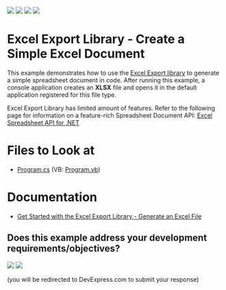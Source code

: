 <!-- default badges list -->
![](https://img.shields.io/endpoint?url=https://codecentral.devexpress.com/api/v1/VersionRange/128613345/24.2.1%2B)
[![](https://img.shields.io/badge/Open_in_DevExpress_Support_Center-FF7200?style=flat-square&logo=DevExpress&logoColor=white)](https://supportcenter.devexpress.com/ticket/details/T242354)
[![](https://img.shields.io/badge/📖_How_to_use_DevExpress_Examples-e9f6fc?style=flat-square)](https://docs.devexpress.com/GeneralInformation/403183)
[![](https://img.shields.io/badge/💬_Leave_Feedback-feecdd?style=flat-square)](#does-this-example-address-your-development-requirementsobjectives)
<!-- default badges end -->

# Excel Export Library - Create a Simple Excel Document

This example demonstrates how to use the [Excel Export library](https://docs.devexpress.com/OfficeFileAPI/114031/excel-export-library) to generate a simple spreadsheet document in code. After running this example, a console application creates an <strong>XLSX</strong> file and opens it in the default application registered for this file type.

Excel Export Library has limited amount of features. Refer to the following page for information on a feature-rich Spreadsheet Document API: [Excel Spreadsheet API for .NET](https://www.devexpress.com/products/net/office-file-api/spreadsheet/)
# Files to Look at

* [Program.cs](./CS/XLExportExamples/Program.cs) (VB: [Program.vb](./VB/XLExportExamples/Program.vb))

# Documentation

* [Get Started with the Excel Export Library - Generate an Excel File](https://docs.devexpress.com/OfficeFileAPI/114032/excel-export-library/getting-started)
<!-- feedback -->
## Does this example address your development requirements/objectives?

[<img src="https://www.devexpress.com/support/examples/i/yes-button.svg"/>](https://www.devexpress.com/support/examples/survey.xml?utm_source=github&utm_campaign=get-started-with-excel-export-library&~~~was_helpful=yes) [<img src="https://www.devexpress.com/support/examples/i/no-button.svg"/>](https://www.devexpress.com/support/examples/survey.xml?utm_source=github&utm_campaign=get-started-with-excel-export-library&~~~was_helpful=no)

(you will be redirected to DevExpress.com to submit your response)
<!-- feedback end -->

